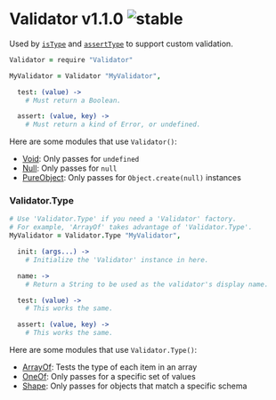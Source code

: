 
# Validator v1.1.0 ![stable](https://img.shields.io/badge/stability-stable-4EBA0F.svg?style=flat)

Used by [`isType`](https://github.com/aleclarson/isType) and [`assertType`](https://github.com/aleclarson/assertType) to support custom validation.

```coffee
Validator = require "Validator"

MyValidator = Validator "MyValidator",

  test: (value) ->
    # Must return a Boolean.

  assert: (value, key) ->
    # Must return a kind of Error, or undefined.
```

Here are some modules that use `Validator()`:
- [Void](https://github.com/aleclarson/Void): Only passes for `undefined`
- [Null](https://github.com/aleclarson/Null): Only passes for `null`
- [PureObject](https://github.com/aleclarson/PureObject): Only passes for `Object.create(null)` instances

### Validator.Type

```coffee
# Use 'Validator.Type' if you need a 'Validator' factory.
# For example, 'ArrayOf' takes advantage of 'Validator.Type'.
MyValidator = Validator.Type "MyValidator",

  init: (args...) ->
    # Initialize the 'Validator' instance in here.

  name: ->
    # Return a String to be used as the validator's display name.

  test: (value) ->
    # This works the same.

  assert: (value, key) ->
    # This works the same.
```

Here are some modules that use `Validator.Type()`:
- [ArrayOf](https://github.com/aleclarson/ArrayOf): Tests the type of each item in an array
- [OneOf](https://github.com/aleclarson/OneOf): Only passes for a specific set of values
- [Shape](https://github.com/aleclarson/Shape): Only passes for objects that match a specific schema
